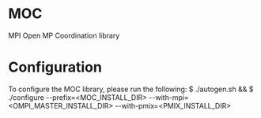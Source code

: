 # MOC
MPI Open MP Coordination library

# Configuration

To configure the MOC library, please run the following:
$ ./autogen.sh && $ ./configure --prefix=<MOC_INSTALL_DIR> --with-mpi=<OMPI_MASTER_INSTALL_DIR> --with-pmix=<PMIX_INSTALL_DIR>

